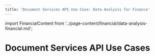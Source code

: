 ```yaml
---
title: 'Document Services API Use Case: Data Analysis for Finance'
---
```


import FinancialContent from '../page-content/financial/data-analysis-financial.md';


<Hero slots="heading" variant="fullwidth" theme="dark"  customLayout className="herobgImage"/>

# Document Services API Use Cases


<MenuWrapperComponent  slots="content"  repeat="1" theme="lightest"/>

<FinancialContent />